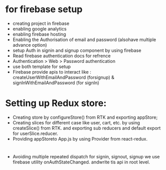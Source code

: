 # for firebase setup

- creating project in firebase
- enabling google analytics
- enabling firebase hosting
- Enabling the Authorisation of email and password (alsohave multiple advance option)
- setup Auth in signin and signup component by using firebase
- Read firebase authentication docs for refrence
- Authentication > Web > Password authentication
- use both template for setup
- Firebase provide apis to interact
  like : createUserWithEmailAndPassword (forsignup) & signInWithEmailAndPassword (for signIn)

# Setting up Redux store:

- Creating store by configureStore() from RTK and exporting appStore;
- Creating slices for different case like user, cart, etc. by using createSlice() from RTK. and exporting sub reducers and default export for userSlice.reducer.
- Providing appStoreto App.js by using Provider from react-redux.

#

- Avoiding multiple repeated dispatch for signin, signout, signup we use firebase utility onAuthStateChanged. andwrite tis api in root level.
